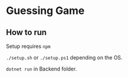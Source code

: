# Guessing Game

## How to run

Setup requires ```npm``` 

```./setup.sh``` or ```./setup.ps1``` depending on the OS.

```dotnet run``` in Backend folder.
